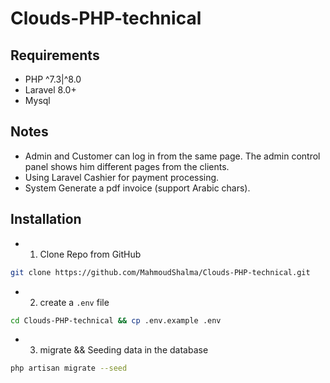 # Clouds-PHP-technical

## Requirements
- PHP ^7.3|^8.0
- Laravel 8.0+
- Mysql

## Notes
- Admin and Customer can log in from the same page. The admin control panel shows him different pages from the clients.
- Using Laravel Cashier for payment processing.
- System Generate a pdf invoice (support Arabic chars).

## Installation
- 1. Clone Repo from GitHub
```bash
git clone https://github.com/MahmoudShalma/Clouds-PHP-technical.git
```
- 2. create a `.env` file
```bash
cd Clouds-PHP-technical && cp .env.example .env
```
- 3. migrate && Seeding data in the database
```bash
php artisan migrate --seed
```
